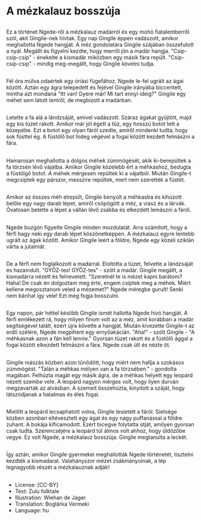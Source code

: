 # A mézkalauz bosszúja

##
Ez a történet Ngede-ről a mézkalauz madárról és egy mohó fiatalemberről szól, akit Gingile-nek hívtak. Egy nap Gingile éppen vadászott, amikor meghallotta Ngede hangját. A méz gondolatára Gingile szájában összefutott a nyál. Megállt és figyelni kezdte, hogy merről jön a madár hangja. "Csip-csip-csip" - énekelte a kismadár miközben egy másik fára repült. "Csip-csip-csip" - mindig meg-megállt, hogy Gingile követni tudja.

##
Fél óra múlva odaértek egy óriási fügefához. Ngede le-fel ugrált az ágai között. Aztán egy ágra telepedett és fejével Gingile irányába biccentett, mintha azt mondaná "Itt van! Gyere már! Mi tart ennyi ideig?" Gingile egy méhet sem látott lentről, de megbízott a madárban.

##
Letette a fa alá a lándzsáját, amivel vadászott. Száraz ágakat gyűjtött, majd egy kis tüzet rakott. Amikor már jól égett a tűz, egy hosszú botot tett a közepébe. Ezt a botot egy olyan fáról szedte, amiről mindenki tudta, hogy sok füsttel ég. A füstölő bot hideg végével a fogai között kezdett felmászni a fára.

##
Hamarosan meghallotta a dolgos méhek zümmögését, akik ki-berepültek a fa törzsén lévő vájatba. Amikor Gingile közelebb ért a méhkashoz, bedugta a füstölgő botot. A méhek mérgesen repültek ki a vájatból. Miután Gingile-t megcsíptek egy párszor, messzire repültek, mert nem szerették a füstöt.

##
Amikor az összes méh elrepült, Gingile benyúlt a méhkasba és kihúzott belőle egy nagy darab lépet, amiről csöpögött a méz, a viasz és a lárvák. Óvatosan betette a lépet a vállán lévő zsákba és elkezdett lemászni a fáról.

##
Ngede buzgón figyelte Gingile minden mozdulatát. Arra számított, hogy a férfi hagy neki egy darab lépet köszönetképpen. A mézkalauz egyre lentebb ugrált az ágak között. Amikor Gingile leért a földre, Ngede egy közeli sziklán várta a jutalmát.

##
De a férfi nem foglalkozott a madárral. Eloltotta a tüzet, felvette a lándzsáját és hazaindult. "GYŐZ-tes! GYŐZ-tes" - szólt a madár. Gingile megállt, a kismadárra nézett és felnevetett. "Szeretnél te is mézet kapni barátom? Haha! De csak én dolgoztam meg érte, engem csíptek meg a méhek. Miért kellene megosztanom veled a mézemet?" Ngede méregbe gurult! Senki nem bánhat így vele! Ezt meg fogja bosszulni.

##
Egy napon, pár héttel később Gingile ismét hallotta Ngede hívó hangját. A férfi emlékezett rá, hogy milyen finom volt az a méz, amit korábban a madár segítségével talált, ezért újra követte a hangját. Miután kivezette Gingile-t az erdő szélére, Ngede megpihent egy ernyőakácián. "Aha!" - szólt Gingile - "A méhkasnak azon a fán kell lennie." Gyorsan tüzet rakott és a füstölő ággal a fogai között elkezdett felmászni a fára. Ngede csak ült és nézte őt.

##
Gingile mászás közben azon tűnődött, hogy miért nem hallja a szokásos zümmögést. "Talán a méhkas mélyen van a fa törzsében." - gondolta magában. Felhúzta magát egy másik ágra, de a méhkas helyett egy leopárd nézett szembe vele. A leopárd nagyon mérges volt, hogy ilyen durván megzavarták az alvásban. A szemeit összehúzta, kinyitott a száját, hogy látszódjanak a hatalmas és éles fogai.

##
Mielőtt a leopárd lecsaphatott volna, Gingile lesietett a fáról. Sietsége közben azonban eltévesztett egy ágat és egy nagy puffanással a földre zuhant. A bokája kificamodott. Ezért bicegve folytatta útját, amilyen gyorsan csak tudta. Szerencséjére a leopárd túl álmos volt ahhoz, hogy üldözőbe vegye. Ez volt Ngede, a mézkalauz bosszúja. Gingile megtanulta a leckét.

##
Így aztán, amikor Gingile gyermekei meghallották Ngede történetét, tisztelni kezdték a kismadarat. Valahányszor mézet zsákmányolnak, a lép legnagyobb részét a mézkalauznak adják!

##
* License: [CC-BY]
* Text: Zulu folktale
* Illustration: Wiehan de Jager
* Translation: Boglárka Vermeki
* Language: hu
